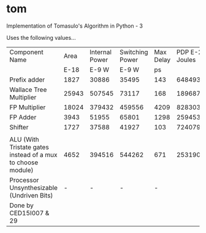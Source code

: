 # tom
Implementation of Tomasulo's Algorithm in Python - 3


Uses the following values...

|                                                             |       |                |                 |           |                 |                  |
|-------------------------------------------------------------|-------|----------------|-----------------|-----------|-----------------|------------------|
| Component Name                                              | Area  | Internal Power | Switching Power | Max Delay | PDP E-21 Joules | ADP E-24 m^2 s^2 |
|                                                             | E-18  | E-9 W          | E-9 W           | ps        |                 |                  |
| Prefix adder                                                | 1827  | 30886          | 35495           | 143       | 64849365        | 261261           |
| Wallace Tree Multiplier                                     | 25943 | 507545         | 73117           | 168       | 1896874331      | 4358424          |
| FP Multiplier                                               | 18024 | 379432         | 459556          | 4209      | 8283037344      | 75863016         |
| FP Adder                                                    | 3943  | 51955          | 65801           | 1298      | 259453343       | 5118014          |
| Shifter                                                     | 1727  | 37588          | 41927           | 103       | 72407929        | 177881           |
|                                                             |       |                |                 |           |                 |                  |
| ALU (With Tristate gates instead of a mux to choose module) | 4652  | 394516         | 544262          | 671       | 2531906824      | 3121492          |
| Processor Unsynthesizable (Undriven Bits)                   | -     | -              | -               | -         |                 |                  |
| Done by CED15I007 & 29                                      |       |                |                 |           |                 |                  |
